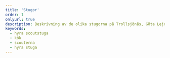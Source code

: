```yaml
---
title: 'Stugor'
order: 1
onlyurl: true
description: Beskrivning av de olika stugorna på Trollsjönäs, Göta Lejons friluftsgård
keywords:
  - hyra scoutstuga
  - kök
  - scouterna
  - hyra stuga
---
```

